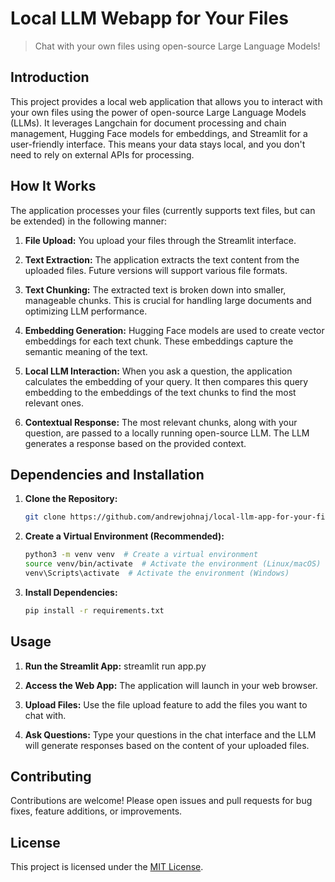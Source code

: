 # Local LLM Webapp for Your Files

> Chat with your own files using open-source Large Language Models!

## Introduction

This project provides a local web application that allows you to interact with your own files using the power of open-source Large Language Models (LLMs).  It leverages Langchain for document processing and chain management, Hugging Face models for embeddings, and Streamlit for a user-friendly interface.  This means your data stays local, and you don't need to rely on external APIs for processing.

## How It Works

The application processes your files (currently supports text files, but can be extended) in the following manner:

1. **File Upload:** You upload your files through the Streamlit interface.

2. **Text Extraction:** The application extracts the text content from the uploaded files.  Future versions will support various file formats.

3. **Text Chunking:**  The extracted text is broken down into smaller, manageable chunks. This is crucial for handling large documents and optimizing LLM performance.

4. **Embedding Generation:** Hugging Face models are used to create vector embeddings for each text chunk. These embeddings capture the semantic meaning of the text.

5. **Local LLM Interaction:** When you ask a question, the application calculates the embedding of your query. It then compares this query embedding to the embeddings of the text chunks to find the most relevant ones.

6. **Contextual Response:** The most relevant chunks, along with your question, are passed to a locally running open-source LLM. The LLM generates a response based on the provided context.

## Dependencies and Installation

1. **Clone the Repository:**
   ```bash
   git clone https://github.com/andrewjohnaj/local-llm-app-for-your-files.git
   ```

2. **Create a Virtual Environment (Recommended):**
   ```bash
   python3 -m venv venv  # Create a virtual environment
   source venv/bin/activate  # Activate the environment (Linux/macOS)
   venv\Scripts\activate  # Activate the environment (Windows)
   ```

3. **Install Dependencies:**
   ```bash
   pip install -r requirements.txt
   ```

## Usage

1. **Run the Streamlit App:**
   streamlit run app.py

2. **Access the Web App:** The application will launch in your web browser.

3. **Upload Files:** Use the file upload feature to add the files you want to chat with.

4. **Ask Questions:**  Type your questions in the chat interface and the LLM will generate responses based on the content of your uploaded files.

## Contributing

Contributions are welcome! Please open issues and pull requests for bug fixes, feature additions, or improvements.

## License

This project is licensed under the [MIT License](https://opensource.org/licenses/MIT).
